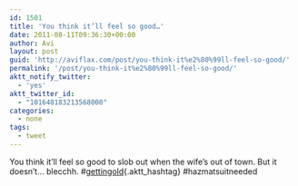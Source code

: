 ```yaml
---
id: 1501
title: 'You think it’ll feel so good…'
date: 2011-08-11T09:36:30+00:00
author: Avi
layout: post
guid: 'http://aviflax.com/post/you-think-it%e2%80%99ll-feel-so-good/'
permalink: '/post/you-think-it%e2%80%99ll-feel-so-good/'
aktt_notify_twitter:
  - 'yes'
aktt_twitter_id:
  - "101648183213568000"
categories:
  - none
tags:
  - tweet
---
```

You think it’ll feel so good to slob out when the wife’s out of town. But it doesn’t… blecchh. #[gettingold](http://search.twitter.com/search?q=%23gettingold){.aktt_hashtag} #hazmatsuitneeded